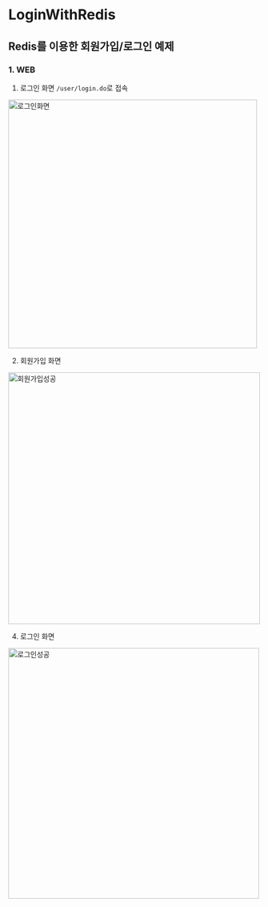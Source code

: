 # LoginWithRedis

## Redis를 이용한 회원가입/로그인 예제

### 1. WEB
1. 로그인 화면
`/user/login.do`로 접속
<img width="497" alt="로그인화면" src="https://github.com/pongdangx2/LoginWithRedis/assets/32296630/d37546b7-d444-48a5-add1-f0f059773a05">

2. 회원가입 화면
<img width="503" alt="회원가입성공" src="https://github.com/pongdangx2/LoginWithRedis/assets/32296630/61f2f53f-8022-45e7-9d98-b38c2d7bc493">

4. 로그인 화면
<img width="501" alt="로그인성공" src="https://github.com/pongdangx2/LoginWithRedis/assets/32296630/7cd03729-98f7-4a2d-bf92-6d423be87489">



